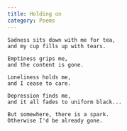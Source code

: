 ```yaml
---
title: Holding on
category: Poems
---
```


    Sadness sits down with me for tea,
    and my cup fills up with tears.

    Emptiness grips me,
    and the content is gone.

    Loneliness holds me,
    and I cease to care.

    Depression finds me,
    and it all fades to uniform black...

    But somewhere, there is a spark.
    Otherwise I'd be already gone.


